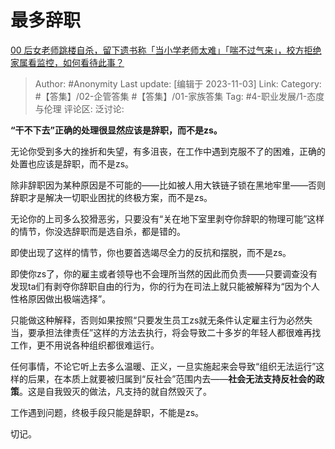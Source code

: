 # 最多辞职
[00 后女老师跳楼自杀，留下遗书称「当小学老师太难」「喘不过气来」，校方拒绝家属看监控，如何看待此事？](https://www.zhihu.com/question/628641297/answer/3274220206)

> Author: #Anonymity
> Last update: [编辑于 2023-11-03]
> Link:
> Category: #【答集】/02-企管答集 #【答集】/01-家族答集
> Tag: #4-职业发展/1-态度与伦理
> 评论区:
> 泛讨论:

**“干不下去”正确的处理很显然应该是辞职，而不是zs。**

无论你受到多大的挫折和失望，有多沮丧，在工作中遇到克服不了的困难，正确的处置也应该是辞职，而不是zs。

除非辞职因为某种原因是不可能的——比如被人用大铁链子锁在黑地牢里——否则辞职才是解决一切职业困扰的终极方案，而不是zs。

无论你的上司多么狡猾恶劣，只要没有“关在地下室里剥夺你辞职的物理可能”这样的情节，你没选辞职而是选自杀，都是错的。

即使出现了这样的情节，你也要首选竭尽全力的反抗和摆脱，而不是zs。

即使你zs了，你的雇主或者领导也不会理所当然的因此而负责——只要调查没有发现ta们有剥夺你辞职自由的行为，你的行为在司法上就只能被解释为“因为个人性格原因做出极端选择”。

只能做这种解释，否则如果按照“只要发生员工zs就无条件认定雇主行为必然失当，要承担法律责任”这样的方法去执行，将会导致二十多岁的年轻人都很难再找工作，更不用说各种组织都很难运行。

任何事情，不论它听上去多么温暖、正义，一旦实施起来会导致“组织无法运行”这样的后果，在本质上就要被归属到“反社会”范围内去——**社会无法支持反社会的政策**。这是自我毁灭的做法，凡支持的就自然毁灭了。

工作遇到问题，终极手段只能是辞职，不能是zs。

切记。
